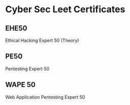 # Cyber Sec Leet Certificates

## EHE50
Ethical Hacking Expert 50 (Theory)



## PE50
Pentesting Expert 50




## WAPE 50
Web Application Pentesting Expert 50




